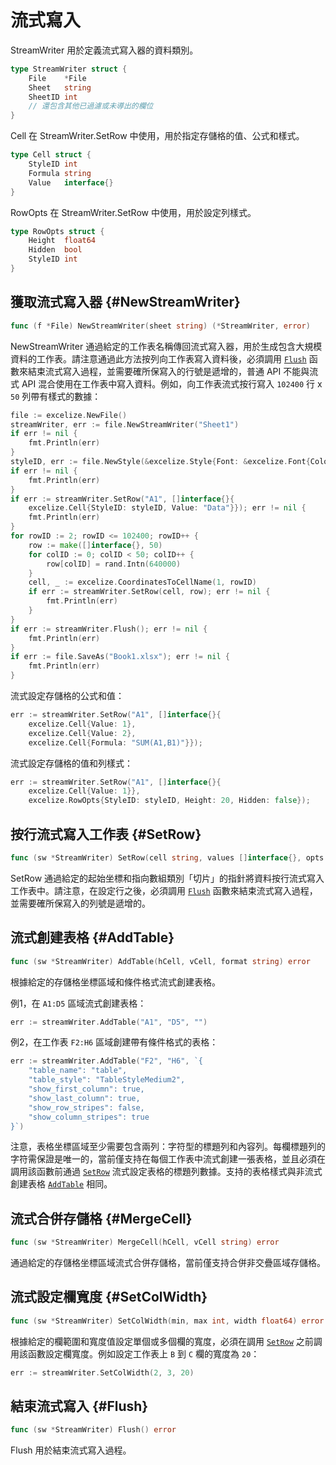 # 流式寫入

StreamWriter 用於定義流式寫入器的資料類別。

```go
type StreamWriter struct {
    File    *File
    Sheet   string
    SheetID int
    // 還包含其他已過濾或未導出的欄位
}
```

Cell 在 StreamWriter.SetRow 中使用，用於指定存儲格的值、公式和樣式。

```go
type Cell struct {
    StyleID int
    Formula string
    Value   interface{}
}
```

RowOpts 在 StreamWriter.SetRow 中使用，用於設定列樣式。

```go
type RowOpts struct {
    Height  float64
    Hidden  bool
    StyleID int
}
```

## 獲取流式寫入器 {#NewStreamWriter}

```go
func (f *File) NewStreamWriter(sheet string) (*StreamWriter, error)
```

NewStreamWriter 通過給定的工作表名稱傳回流式寫入器，用於生成包含大規模資料的工作表。請注意通過此方法按列向工作表寫入資料後，必須調用 [`Flush`](stream.md#Flush) 函數來結束流式寫入過程，並需要確所保寫入的行號是遞增的，普通 API 不能與流式 API 混合使用在工作表中寫入資料。例如，向工作表流式按行寫入 `102400` 行 x `50` 列帶有樣式的數據：

```go
file := excelize.NewFile()
streamWriter, err := file.NewStreamWriter("Sheet1")
if err != nil {
    fmt.Println(err)
}
styleID, err := file.NewStyle(&excelize.Style{Font: &excelize.Font{Color: "#777777"}})
if err != nil {
    fmt.Println(err)
}
if err := streamWriter.SetRow("A1", []interface{}{
    excelize.Cell{StyleID: styleID, Value: "Data"}}); err != nil {
    fmt.Println(err)
}
for rowID := 2; rowID <= 102400; rowID++ {
    row := make([]interface{}, 50)
    for colID := 0; colID < 50; colID++ {
        row[colID] = rand.Intn(640000)
    }
    cell, _ := excelize.CoordinatesToCellName(1, rowID)
    if err := streamWriter.SetRow(cell, row); err != nil {
        fmt.Println(err)
    }
}
if err := streamWriter.Flush(); err != nil {
    fmt.Println(err)
}
if err := file.SaveAs("Book1.xlsx"); err != nil {
    fmt.Println(err)
}
```

流式設定存儲格的公式和值：

```go
err := streamWriter.SetRow("A1", []interface{}{
    excelize.Cell{Value: 1},
    excelize.Cell{Value: 2},
    excelize.Cell{Formula: "SUM(A1,B1)"}});
```

流式設定存儲格的值和列樣式：

```go
err := streamWriter.SetRow("A1", []interface{}{
    excelize.Cell{Value: 1}},
    excelize.RowOpts{StyleID: styleID, Height: 20, Hidden: false});
```

## 按行流式寫入工作表 {#SetRow}

```go
func (sw *StreamWriter) SetRow(cell string, values []interface{}, opts ...RowOpts) error
```

SetRow 通過給定的起始坐標和指向數組類別「切片」的指針將資料按行流式寫入工作表中。請注意，在設定行之後，必須調用 [`Flush`](stream.md#Flush) 函數來結束流式寫入過程，並需要確所保寫入的列號是遞增的。

## 流式創建表格 {#AddTable}

```go
func (sw *StreamWriter) AddTable(hCell, vCell, format string) error
```

根據給定的存儲格坐標區域和條件格式流式創建表格。

例1，在 `A1:D5` 區域流式創建表格：

```go
err := streamWriter.AddTable("A1", "D5", "")
```

例2，在工作表 `F2:H6` 區域創建帶有條件格式的表格：

```go
err := streamWriter.AddTable("F2", "H6", `{
    "table_name": "table",
    "table_style": "TableStyleMedium2",
    "show_first_column": true,
    "show_last_column": true,
    "show_row_stripes": false,
    "show_column_stripes": true
}`)
```

注意，表格坐標區域至少需要包含兩列：字符型的標題列和內容列。每欄標題列的字符需保證是唯一的，當前僅支持在每個工作表中流式創建一張表格，並且必須在調用該函數前通過 [`SetRow`](stream.md#SetRow) 流式設定表格的標題列數據。支持的表格樣式與非流式創建表格 [`AddTable`](utils.md#AddTable) 相同。

## 流式合併存儲格 {#MergeCell}

```go
func (sw *StreamWriter) MergeCell(hCell, vCell string) error
```

通過給定的存儲格坐標區域流式合併存儲格，當前僅支持合併非交疊區域存儲格。

## 流式設定欄寬度 {#SetColWidth}

```go
func (sw *StreamWriter) SetColWidth(min, max int, width float64) error
```

根據給定的欄範圍和寬度值設定單個或多個欄的寬度，必須在調用 [`SetRow`](stream.md#SetRow) 之前調用該函數設定欄寬度。例如設定工作表上 `B` 到 `C` 欄的寬度為 `20`：

```go
err := streamWriter.SetColWidth(2, 3, 20)
```

## 結束流式寫入 {#Flush}

```go
func (sw *StreamWriter) Flush() error
```

Flush 用於結束流式寫入過程。
